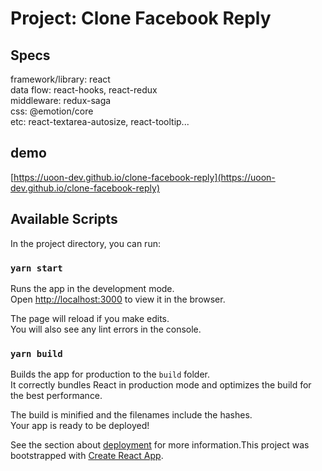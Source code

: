 # Project: Clone Facebook Reply 
## Specs
framework/library: react <br/>
data flow: react-hooks, react-redux <br/>
middleware: redux-saga <br/>
css: @emotion/core <br/>
etc: react-textarea-autosize, react-tooltip...

## demo
[https://uoon-dev.github.io/clone-facebook-reply](https://uoon-dev.github.io/clone-facebook-reply)

## Available Scripts

In the project directory, you can run:

### `yarn start`

Runs the app in the development mode.<br />
Open [http://localhost:3000](http://localhost:3000) to view it in the browser.

The page will reload if you make edits.<br />
You will also see any lint errors in the console.

### `yarn build`

Builds the app for production to the `build` folder.<br />
It correctly bundles React in production mode and optimizes the build for the best performance.

The build is minified and the filenames include the hashes.<br />
Your app is ready to be deployed!

See the section about [deployment](https://facebook.github.io/create-react-app/docs/deployment) for more information.This project was bootstrapped with [Create React App](https://github.com/facebook/create-react-app).
